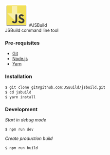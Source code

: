 ![JSBuild Logo](assets/logo75x75.png)
#JSBuild   
JSBuild command line tool

### Pre-requisites
- [Git](https://git-scm.com/)
- [Node.js](https://nodejs.org)
- [Yarn](https://yarnpkg.com)

### Installation
```
$ git clone git@github.com:JSBuild/jsbuild.git
$ cd jsbuild
$ yarn install
```

### Development  
*Start in debug mode*   
```
$ npm run dev 
```
*Create production build*  
```
$ npm run build
```
